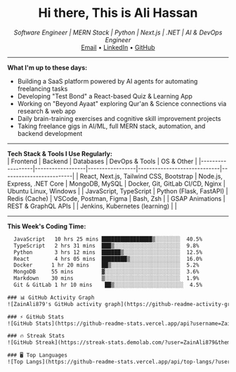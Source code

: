 <h1 align="center">Hi there, This is Ali Hassan</h1>

<p align="center">
  <i>Software Engineer | MERN Stack | Python | Next.js | .NET | AI & DevOps Engineer</i><br/>
  <a href="mailto:alihassan26032004@gmail.com">Email</a> • 
  <a href="https://linkedin.com/in/ali-hassan-918783281/">LinkedIn</a> • 
  <a href="https://github.com/Ali-Hassan2">GitHub</a>
</p>

---

 **What I'm up to these days:**  
 -  Building a SaaS platform powered by AI agents for automating freelancing tasks  
 -  Developing "Test Bond" a React-based Quiz & Learning App  
 -  Working on "Beyond Ayaat" exploring Qur'an & Science connections via research & web app  
 -  Daily brain-training exercises and cognitive skill improvement projects  
 -  Taking freelance gigs in AI/ML, full MERN stack, automation, and backend development  

---

 **Tech Stack & Tools I Use Regularly:**  
| Frontend         | Backend          | Databases       | DevOps & Tools               | OS & Other              |
|------------------|------------------|-----------------|-----------------------------|-------------------------|
| React, Next.js, Tailwind CSS, Bootstrap | Node.js, Express, .NET Core | MongoDB, MySQL            | Docker, Git, GitLab CI/CD, Nginx | Ubuntu Linux, Windows    |
| JavaScript, TypeScript | Python (Flask, FastAPI) | Redis (Cache)  | VSCode, Postman, Figma      | Bash, Zsh               |
| GSAP Animations   | REST & GraphQL APIs |                 | Jenkins, Kubernetes (learning) |                        |

---

 **This Week's Coding Time:**  
<!--START_SECTION:waka-->
```txt
  JavaScript   10 hrs 25 mins ████████████████▒░░░░░░░░  40.5%
  TypeScript   2 hrs 31 mins  ███▒░░░░░░░░░░░░░░░░░░░░░  9.8%
  Python       3 hrs 12 mins  ██████▒░░░░░░░░░░░░░░░░░░  12.5%
  React        4 hrs 05 mins  ████████▒░░░░░░░░░░░░░░░░  16.0%
  Docker      1 hr 20 mins    ██▒░░░░░░░░░░░░░░░░░░░░░░  5.2%
  MongoDB     55 mins         ▓░░░░░░░░░░░░░░░░░░░░░░░░  3.6%
  Markdown    30 mins         ▒░░░░░░░░░░░░░░░░░░░░░░░░  1.9%
  Git & GitLab 1 hr 10 mins    ██▒░░░░░░░░░░░░░░░░░░░░░░  4.5%

### 📊 GitHub Activity Graph
![ZainAli879's GitHub activity graph](https://github-readme-activity-graph.vercel.app/graph?username=ZainAli879&theme=github-compact)

### ⚡ GitHub Stats
![GitHub Stats](https://github-readme-stats.vercel.app/api?username=ZainAli879&show_icons=true&theme=radical)

### 🔥 Streak Stats
![GitHub Streak](https://streak-stats.demolab.com/?user=ZainAli879&theme=radical)

### 🖥️ Top Languages
![Top Langs](https://github-readme-stats.vercel.app/api/top-langs/?username=ZainAli879&layout=compact&theme=radical)

